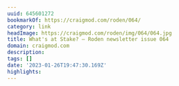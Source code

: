 ```yaml
---
uuid: 645601272
bookmarkOf: https://craigmod.com/roden/064/
category: link
headImage: https://craigmod.com/roden/img/064/064.jpg
title: What's at Stake? — Roden newsletter issue 064
domain: craigmod.com
description: 
tags: []
date: '2023-01-26T19:47:30.169Z'
highlights: 
---
```




